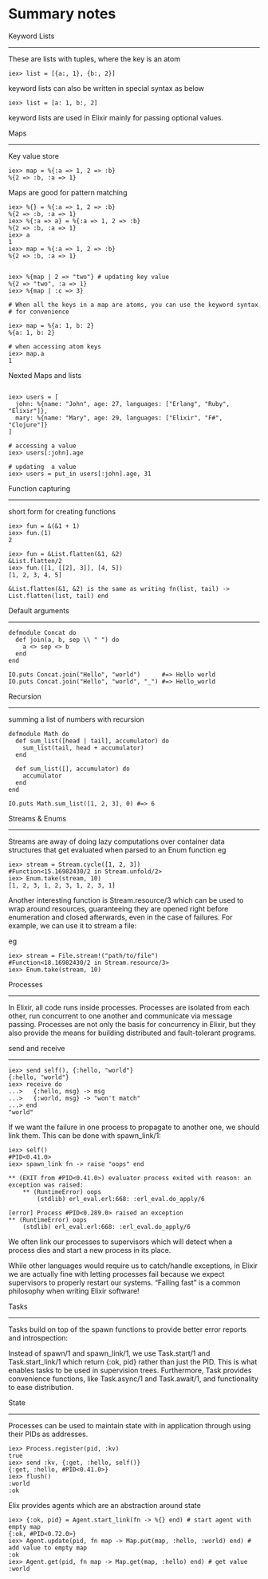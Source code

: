 # Summary notes

Keyword Lists
____

These are lists with tuples, where the key is an atom

```
iex> list = [{a:, 1}, {b:, 2}]
```

keyword lists can also be written in special syntax as below

```
iex> list = [a: 1, b:, 2]
```

keyword lists are used in Elixir mainly for passing optional values.


Maps
____

Key value store

```
iex> map = %{:a => 1, 2 => :b}
%{2 => :b, :a => 1}
```

Maps are good for pattern matching

```
iex> %{} = %{:a => 1, 2 => :b}
%{2 => :b, :a => 1}
iex> %{:a => a} = %{:a => 1, 2 => :b}
%{2 => :b, :a => 1}
iex> a
1
iex> map = %{:a => 1, 2 => :b}
%{2 => :b, :a => 1}


iex> %{map | 2 => "two"} # updating key value
%{2 => "two", :a => 1}
iex> %{map | :c => 3}

# When all the keys in a map are atoms, you can use the keyword syntax # for convenience

iex> map = %{a: 1, b: 2}
%{a: 1, b: 2}

# when accessing atom keys
iex> map.a
1

```

Nexted Maps and lists

```

iex> users = [
  john: %{name: "John", age: 27, languages: ["Erlang", "Ruby", "Elixir"]},
  mary: %{name: "Mary", age: 29, languages: ["Elixir", "F#", "Clojure"]}
]

# accessing a value
iex> users[:john].age

# updating  a value
iex> users = put_in users[:john].age, 31

```

Function capturing
_________
short form for creating functions


```
iex> fun = &(&1 + 1)
iex> fun.(1)
2

iex> fun = &List.flatten(&1, &2)
&List.flatten/2
iex> fun.([1, [[2], 3]], [4, 5])
[1, 2, 3, 4, 5]
```

`&List.flatten(&1, &2) is the same as writing fn(list, tail) -> List.flatten(list, tail) end`

Default arguments
_______

```
defmodule Concat do
  def join(a, b, sep \\ " ") do
    a <> sep <> b
  end
end

IO.puts Concat.join("Hello", "world")      #=> Hello world
IO.puts Concat.join("Hello", "world", "_") #=> Hello_world

```

Recursion
_________

summing a list of numbers with recursion

```
defmodule Math do
  def sum_list([head | tail], accumulator) do
    sum_list(tail, head + accumulator)
  end

  def sum_list([], accumulator) do
    accumulator
  end
end

IO.puts Math.sum_list([1, 2, 3], 0) #=> 6

```

Streams & Enums
_____

Streams are away of doing lazy computations over container data structures
that get evaluated when parsed to an Enum function eg

```
iex> stream = Stream.cycle([1, 2, 3])
#Function<15.16982430/2 in Stream.unfold/2>
iex> Enum.take(stream, 10)
[1, 2, 3, 1, 2, 3, 1, 2, 3, 1]
```

Another interesting function is Stream.resource/3 which can be used to wrap around resources, guaranteeing they are opened right before enumeration and closed afterwards, even in the case of failures. For example, we can use it to stream a file:

eg

```
iex> stream = File.stream!("path/to/file")
#Function<18.16982430/2 in Stream.resource/3>
iex> Enum.take(stream, 10)

```

Processes
_____


In Elixir, all code runs inside processes. Processes are isolated from each other, run concurrent to one another and communicate via message passing.
Processes are not only the basis for concurrency in Elixir, but they also provide the means for building distributed and fault-tolerant programs.

send and receive
___

```
iex> send self(), {:hello, "world"}
{:hello, "world"}
iex> receive do
...>   {:hello, msg} -> msg
...>   {:world, msg} -> "won't match"
...> end
"world"

```

If we want the failure in one process to propagate to another one, we should link them. 
This can be done with spawn_link/1:

```
iex> self()
#PID<0.41.0>
iex> spawn_link fn -> raise "oops" end

** (EXIT from #PID<0.41.0>) evaluator process exited with reason: an exception was raised:
    ** (RuntimeError) oops
        (stdlib) erl_eval.erl:668: :erl_eval.do_apply/6

[error] Process #PID<0.289.0> raised an exception
** (RuntimeError) oops
    (stdlib) erl_eval.erl:668: :erl_eval.do_apply/6

```

We often link our processes to supervisors which will detect when a process dies and start a new process in its place.

While other languages would require us to catch/handle exceptions, in Elixir we are actually fine with letting processes fail because we expect supervisors to properly restart our systems. “Failing fast” is a common philosophy when writing Elixir software!

Tasks
____

Tasks build on top of the spawn functions to provide better error reports and introspection:

Instead of spawn/1 and spawn_link/1, we use Task.start/1 and Task.start_link/1 which return {:ok, pid} rather than just the PID. This is what enables tasks to be used in supervision trees. Furthermore, Task provides convenience functions, like Task.async/1 and Task.await/1, and functionality to ease distribution.


State
_____

Processes can be used to maintain state with in application through using their PIDs as addresses.

```
iex> Process.register(pid, :kv)
true
iex> send :kv, {:get, :hello, self()}
{:get, :hello, #PID<0.41.0>}
iex> flush()
:world
:ok
```

Elix provides agents which are an abstraction around state

```
iex> {:ok, pid} = Agent.start_link(fn -> %{} end) # start agent with empty map
{:ok, #PID<0.72.0>}
iex> Agent.update(pid, fn map -> Map.put(map, :hello, :world) end) # add value to empty map
:ok
iex> Agent.get(pid, fn map -> Map.get(map, :hello) end) # get value
:world
```